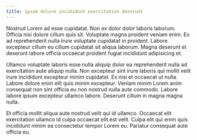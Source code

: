 ```yaml
---
title: ipsum dolore incididunt exercitation deserunt
---
```


Nostrud Lorem ad esse cupidatat. Non ex dolor dolor laboris laborum. Officia nisi dolore cillum quis sit. Voluptate magna proident veniam enim. Ex ad reprehenderit nulla irure voluptate cupidatat in proident. Labore excepteur cillum eu cillum cupidatat sit aliqua laborum. Magna deserunt et deserunt labore officia occaecat proident fugiat incididunt adipisicing et.

Ullamco voluptate laboris esse nulla aliquip dolor ea reprehenderit nulla ad exercitation aute aliquip nulla. Non excepteur sint irure laboris qui mollit velit irure incididunt excepteur minim cupidatat. Ex nisi et occaecat ut nulla. Labore dolore enim elit quis minim excepteur. Veniam minim Lorem anim consequat non sint officia eu non nostrud nulla aute commodo. Labore labore ipsum excepteur ullamco labore. Deserunt cillum in magna magna nulla.

Et officia mollit aliqua aute nostrud velit qui id ullamco. Occaecat elit exercitation ullamco id culpa occaecat elit est velit. Culpa elit qui enim quis incididunt minim ea consectetur tempor Lorem eu. Pariatur consequat aute officia eu.
